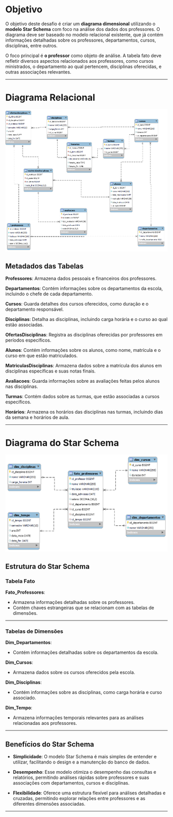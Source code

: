 # Objetivo

O objetivo deste desafio é criar um **diagrama dimensional** utilizando o **modelo Star Schema** com foco na análise dos dados dos professores. O diagrama deve ser baseado no modelo relacional existente, que já contém informações detalhadas sobre os professores, departamentos, cursos, disciplinas, entre outros.

O foco principal é **o professor** como objeto de análise. A tabela fato deve refletir diversos aspectos relacionados aos professores, como cursos ministrados, o departamento ao qual pertencem, disciplinas oferecidas, e outras associações relevantes.

---

# Diagrama Relacional
![Diagrama Relacional da Escola](escola_relational_diag.png)

## Metadados das Tabelas

**Professores**: Armazena dados pessoais e financeiros dos professores.

**Departamentos**: Contém informações sobre os departamentos da escola, incluindo o chefe de cada departamento.

**Cursos**: Guarda detalhes dos cursos oferecidos, como duração e o departamento responsável.

**Disciplinas**: Detalha as disciplinas, incluindo carga horária e o curso ao qual estão associadas.

**OfertasDisciplinas**: Registra as disciplinas oferecidas por professores em períodos específicos.

**Alunos**: Contém informações sobre os alunos, como nome, matrícula e o curso em que estão matriculados.

**MatriculasDisciplinas**: Armazena dados sobre a matrícula dos alunos em disciplinas específicas e suas notas finais.

**Avaliacoes**: Guarda informações sobre as avaliações feitas pelos alunos nas disciplinas.

**Turmas**: Contém dados sobre as turmas, que estão associadas a cursos específicos.

**Horários**: Armazena os horários das disciplinas nas turmas, incluindo dias da semana e horários de aula.

---

# Diagrama do Star Schema
![Diagrama do Star Schema da Escola](escola_star_schema.png)

## Estrutura do Star Schema

### Tabela Fato

**Fato_Professores**:
- Armazena informações detalhadas sobre os professores.
- Contém chaves estrangeiras que se relacionam com as tabelas de dimensões.

 ---
 
### Tabelas de Dimensões

**Dim_Departamentos**:
- Contém informações detalhadas sobre os departamentos da escola.

**Dim_Cursos**:
- Armazena dados sobre os cursos oferecidos pela escola.

**Dim_Disciplinas**:
- Contém informações sobre as disciplinas, como carga horária e curso associado.

**Dim_Tempo**:
- Armazena informações temporais relevantes para as análises relacionadas aos professores.

---

## Benefícios do Star Schema

- **Simplicidade**: O modelo Star Schema é mais simples de entender e utilizar, facilitando o design e a manutenção do banco de dados.
  
- **Desempenho**: Esse modelo otimiza o desempenho das consultas e relatórios, permitindo análises rápidas sobre professores e suas associações com departamentos, cursos e disciplinas.
  
- **Flexibilidade**: Oferece uma estrutura flexível para análises detalhadas e cruzadas, permitindo explorar relações entre professores e as diferentes dimensões associadas.

---

